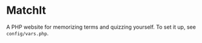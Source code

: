 # MatchIt
A PHP website for memorizing terms and quizzing yourself. To set it up, see `config/vars.php`.
